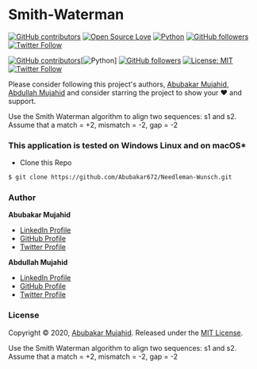 # Smith-Waterman


[![GitHub contributors](https://img.shields.io/badge/contributions-welcome-brightgreen.svg?style=flat)](https://github.com/abdullahmujahidali/Needleman-Wunsch/pulls)
[![Open Source Love](https://badges.frapsoft.com/os/v1/open-source.png?v=103)](https://opensource.com/users/abdullahmujahidali)
[![Python](https://img.shields.io/badge/Made%20with-Python-1f425f.svg)](https://www.python.org/)
[![GitHub followers](https://img.shields.io/github/followers/abdullahmujahidali.svg?style=social&label=Follow)](https://github.com/abdullahmujahidali)
[![Twitter Follow](https://img.shields.io/twitter/follow/abdulladgaf.svg?style=social)](https://twitter.com/abdulladgaf)

[![GitHub contributors](https://img.shields.io/badge/contributions-welcome-brightgreen.svg?style=flat)](https://github.com/abdullahmujahidali/Needleman-Wunsch/pulls)[![Python](https://img.shields.io/badge/Made%20with-Python-1f425f.svg)]
[![GitHub followers](https://img.shields.io/github/followers/Abubakar672.svg?style=social&label=Follow)](https://github.com/Abubakar672)
[![License: MIT](https://img.shields.io/badge/License-MIT-yellow.svg)](https://github.com/Abubakar/Needleman-Wunsch-/blob/master/LICENSE)
[![Twitter Follow](https://img.shields.io/twitter/follow/abubakar_672.svg?style=social)](https://twitter.com/abubakar_672)




Please consider following this project's authors, [Abubakar Mujahid](https://github.com/Abubakar672), [Abdullah Mujahid](https://github.com/abdullahmujahidali)  and consider starring the project to show your :heart: and support.



Use the Smith Waterman algorithm to align two sequences: s1 and s2. Assume that a match = +2, mismatch = -2, gap = -2


### This application is tested on Windows Linux and on macOS*

* Clone this Repo
```bash
$ git clone https://github.com/Abubakar672/Needleman-Wunsch.git
```

### Author


**Abubakar Mujahid**

* [LinkedIn Profile](https://www.linkedin.com/in/abubakar-m-747940103/)
* [GitHub Profile](https://github.com/Abubakar672)
* [Twitter Profile](https://twitter.com/abubakar_672)


**Abdullah Mujahid**

* [LinkedIn Profile](https://https://www.linkedin.com/in/abdullah-mujahid-211849186/)
* [GitHub Profile](https://github.com/abdullahmujahidali)
* [Twitter Profile](https://twitter.com/abdulladgaf)

### License

Copyright © 2020, [Abubakar Mujahid](https://github.com/Abubakar672).
Released under the [MIT License](LICENSE).

Use the Smith Waterman algorithm to align two sequences: s1 and s2. Assume that a match = +2, mismatch = -2, gap = -2
